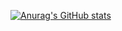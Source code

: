 [![Anurag's GitHub stats](https://github-readme-stats.vercel.app/api?username=AkibMohtasim)](https://github.com/anuraghazra/github-readme-stats&show_icons=true)
